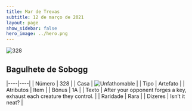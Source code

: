 ```yaml
---
title: Mar de Trevas
subtitle: 12 de março de 2021
layout: page
show_sidebar: false
hero_image: ../hero.png
---
```


![328](https://cdn.keyforgegame.com/media/card_front/en/496_328_96G7CJXFX4VR_en.png)

## Bagulhete de Sobogg

|----|----|
| Número | 328 |
| Casa | ![Unfathomable](https://archonarcana.com/images/thumb/1/10/Unfathomable.png/22px-Unfathomable.png "Abissais") |
| Tipo | Artefato |
| Atributos | Item |
| Bônus | 1A |
| Texto | After your opponent forges a key, exhaust each creature they control. |
| Raridade | Rara |
| Dizeres | Isn’t it neat? |

